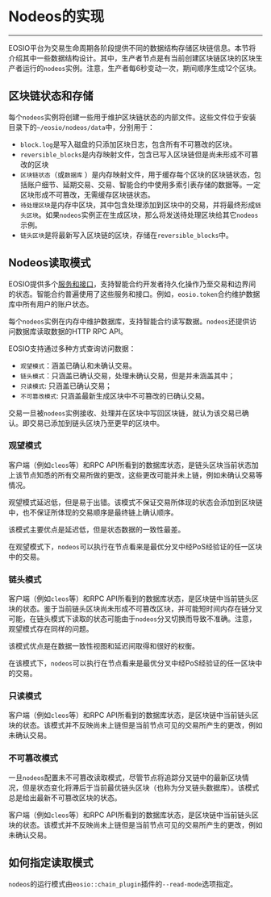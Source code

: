 # Nodeos的实现
---

EOSIO平台为交易生命周期各阶段提供不同的数据结构存储区块链信息。本节将介绍其中一些数据结构设计。其中，生产者节点是有当前创建区块链区块的区块生产者运行的`nodeos`实例。注意，生产者每6秒变动一次，期间顺序生成12个区块。

## 区块链状态和存储

每个`nodeos`实例将创建一些用于维护区块链状态的内部文件。这些文件位于安装目录下的`~/eosio/nodeos/data`中，分别用于：

* `block.log`是写入磁盘的只添加区块日志，包含所有不可篡改的区块。
* `reversible_blocks`是内存映射文件，包含已写入区块链但是尚未形成不可篡改的区块 
* `区块链状态`（或`数据库` ）是内存映射文件，用于缓存每个区块的区块链状态，包括账户细节、延期交易、交易、智能合约中使用多索引表存储的数据等。一定区块形成不可篡改，无需缓存区块链状态。
* `待处理区块`是内存中区块，其中包含处理添加到区块中的交易，并将最终形成`链头区块`。如果`nodeos`实例正在生成区块，那么将发送待处理区块给其它`nodeos`示例。
* `链头区块`是将最新写入区块链的区块，存储在`reversible_blocks`中。

## Nodeos读取模式

EOSIO提供多个[服务和接口](https://developers.eos.io/eosio-cpp/docs/db-api)，支持智能合约开发者持久化操作乃至交易和边界间的状态。智能合约普遍使用了这些服务和接口。例如，`eosio.token`合约维护数据库中所有用户的账户状态。

每个`nodeos`实例在内存中维护数据库，支持智能合约读写数据。`nodeos`还提供访问数据库读取数据的HTTP RPC API。

EOSIO支持通过多种方式查询访问数据：

- `观望模式`：涵盖已确认和未确认交易。
- `链头模式`：只涵盖已确认交易，处理未确认交易，但是并未涵盖其中；
- `只读模式`: 只涵盖已确认交易；
- `不可篡改模式`: 只涵盖最新生成区块中不可篡改的已确认交易。

交易一旦被`nodeos`实例接收、处理并在区块中写回区块链，就认为该交易已确认。即交易已添加到链头区块乃至更早的区块中。


### 观望模式

客户端（例如`cleos`等）和RPC API所看到的数据库状态，是链头区块当前状态加上该节点知悉的所有交易所做的更改，这些更改可能并未上链，例如未确认交易等情况。

观望模式延迟低，但是易于出错。该模式不保证交易所体现的状态会添加到区块链中，也不保证所体现的交易顺序是最终链上确认顺序。

该模式主要优点是延迟低，但是状态数据的一致性最差。

在观望模式下，`nodeos`可以执行在节点看来是最优分叉中经PoS经验证的任一区块中的交易。


### 链头模式

客户端（例如`cleos`等）和RPC API所看到的数据库状态，是区块链中当前链头区块的状态。鉴于当前链头区块尚未形成不可篡改区块，并可能短时间内存在链分叉可能，在链头模式下读取的状态可能由于`nodeos`分叉切换而导致不准确。注意，观望模式存在同样的问题。

该模式优点是在数据一致性视图和延迟间取得和很好的权衡。

在该模式下，`nodeos`可以执行在节点看来是最优分叉中经PoS经验证的任一区块中的交易。


### 只读模式

客户端（例如`cleos`等）和RPC API所看到的数据库状态，是区块链中当前链头区块的状态。该模式并不反映尚未上链但是当前节点可见的交易所产生的更改，例如未确认交易。


### 不可篡改模式

一旦`nodeos`配置未不可篡改读取模式，尽管节点将追踪分叉链中的最新区块情况，但是状态变化将滞后于当前最优链头区块（也称为分叉链头数据库）。该模式总是给出最新不可篡改区块的状态。

客户端（例如`cleos`等）和RPC API所看到的数据库状态，是区块链中当前链头区块的状态。该模式并不反映尚未上链但是当前节点可见的交易所产生的更改，例如未确认交易。


## 如何指定读取模式

`nodeos`的运行模式由`eosio::chain_plugin`插件的`--read-mode`选项指定。

